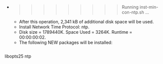 * >>>>>>>>> Running inst-min-con-ntp.sh ...
  * After this operation, 2,341 kB of additional disk space will be used.
  * Install Network Time Protocol: ntp.
  * Disk size = 1789440K. Space Used = 3264K. Runtime = 00:00:00:02.
  * The following NEW packages will be installed:
  ```bash
libopts25 ntp
  ```
